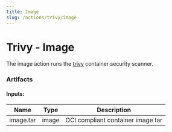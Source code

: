 ```yaml
---
title: Image
slug: /actions/trivy/image
---
```


# Trivy - Image

The image action runs the [trivy](https://trivy.dev/) container security scanner.

### Artifacts

#### Inputs:

|Name|Type|Description|
|-|-|-|
|image.tar|image|OCI compliant container image tar|
